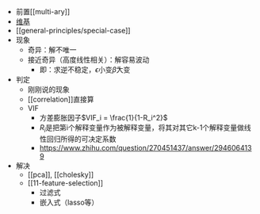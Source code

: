 - 前置[[multi-ary]]
- [维基](https://en.wikipedia.org/wiki/Multicollinearity)
- [[general-principles/special-case]]
- 现象
  - 奇异：解不唯一
  - 接近奇异（高度线性相关）：解容易波动
    - 即：求逆不稳定，$\epsilon$小变$\hat\beta$大变
- 判定
  - 刚刚说的现象
  - [[correlation]]直接算
  - VIF
    - 方差膨胀因子$VIF_i = \frac{1}{1-R_i^2}$
    - $R_i$是把第i个解释变量作为被解释变量，将其对其它k-1个解释变量做线性回归所得的可决定系数
    - https://www.zhihu.com/question/270451437/answer/2946064139
- 解决
  - [[pca]], [[cholesky]]
  - [[11-feature-selection]]
    - 过滤式
    - 嵌入式（lasso等）